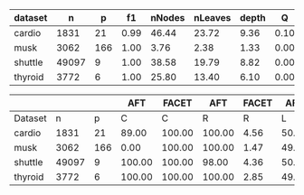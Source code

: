 | dataset | n | p | f1 | nNodes | nLeaves | depth | Q | J |
|---------|---|---|----|--------|---------|-------|---|---|
| cardio | 1831 | 21 | 0.99 | 46.44 | 23.72 | 9.36 | 0.10 | 0.58 |
| musk | 3062 | 166 | 1.00 | 3.76 | 2.38 | 1.33 | 0.00 | 0.02 |
| shuttle | 49097 | 9 | 1.00 | 38.58 | 19.79 | 8.82 | 0.00 | 0.72 |
| thyroid | 3772 | 6 | 1.00 | 25.80 | 13.40 | 6.10 | 0.00 | 0.79 |


|            |       |     | AFT    | FACET  | AFT   | FACET | AFT   | FACET | AFT   | FACET  |
| ---------- | ----- | --- | ------ | ------ | ----- | ----- | ----- | ----- | ----- | ------ |
| Dataset    | n     | p   | C      | C      | R     | R     | L     | L     | D     | D      |
| cardio | 1831 | 21 | 89.00 | 100.00 | 100.00 | 4.56 | 50.33 | 243.97 | 1.74 | 1.57 | 3.30 | 8.04 | 3.01 | 5.19 |
| musk | 3062 | 166 | 0.00 | 100.00 | 100.00 | 1.47 | 49.53 | 24.75 | nan | 11.53 | 6.98 | nan | 8.22 | 4.82 |
| shuttle | 49097 | 9 | 100.00 | 100.00 | 98.00 | 4.36 | 50.15 | 154.10 | 1.58 | 1.35 | 2.79 | 0.67 | 0.44 | 37.75 |
| thyroid | 3772 | 6 | 100.00 | 100.00 | 100.00 | 2.85 | 49.48 | 125.42 | 2.04 | 1.66 | 2.14 | 3.90 | 3.55 | 3.77 |
